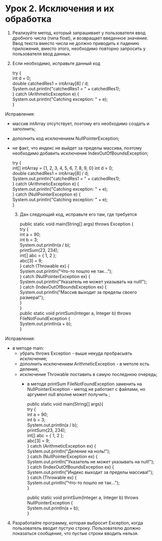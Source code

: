 # Урок 2. Исключения и их обработка  
1. Реализуйте метод, который запрашивает
у пользователя ввод дробного числа (типа float),
и возвращает введенное значение.  
Ввод текста вместо числа не должно приводить
к падению приложения, вместо этого,
необходимо повторно запросить у пользователя
ввод данных.  

2. Если необходимо, исправьте данный код  

   try {  
     int d = 0;  
     double catchedRes1 = intArray[8] / d;  
     System.out.println("catchedRes1 = " + catchedRes1);  
   } catch (ArithmeticException e) {  
     System.out.println("Catching exception: " + e);  
   }  

Исправления:  
- массив intArray отсутствует, поэтому его необходимо создать и заполнить;  
- дополнить код исключением NullPointerException;  
- не факт, что индекс не выйдет за пределы массива,
  поэтому необходимо добавить исключение IndexOutOfBoundsException;

  try {  
      int[] intArray = {1, 2, 3, 4, 5, 6, 7, 8, 9, 0}
      int d = 0;  
      double catchedRes1 = intArray[8] / d;  
      System.out.println("catchedRes1 = " + catchedRes1);  
  } catch (ArithmeticException e) {  
      System.out.println("Catching exception: " + e);  
  } catch (NullPointerException e) {  
      System.out.println("Catching exception: " + e);  
  }


  3. Дан следующий код, исправьте его там, где требуется  
  
     public static void main(String[] args) throws Exception {  
        try {  
            int a = 90;  
            int b = 3;  
            System.out.println(a / b);  
            printSum(23, 234);  
            int[] abc = { 1, 2 };  
            abc[3] = 9;  
        } catch (Throwable ex) {  
            System.out.println("Что-то пошло не так...");  
        } catch (NullPointerException ex) {  
            System.out.println("Указатель не может указывать на null!");  
        } catch (IndexOutOfBoundsException ex) {  
            System.out.println("Массив выходит за пределы своего размера!");  
        }  
     }  
     public static void printSum(Integer a, Integer b) throws FileNotFoundException {  
        System.out.println(a + b);  
     }  


Исправления:  
- в методе main:  
  - убрать throws Exception - выше некуда пробрасывть исключение;  
  - дополнить исключением ArithmeticException - в метоле есть деление;
  - исключение Throwable поставить в самую последнюю очередь;
    - в методе printSum FileNotFoundException заменить на NullPointerException - метод
      не работает с файлами, но аргумент null вполне может получить ;  
  
      public static void main(String[] args){  
          try {  
              int a = 90;  
              int b = 3;  
              System.out.println(a / b);  
              printSum(23, 234);  
              int[] abc = { 1, 2 };  
              abc[3] = 9;  
          } catch (ArithmeticException ex) {  
              System.out.println("Деление на ноль!");  
          } catch (NullPointerException ex) {  
              System.out.println("Указатель не может указывать на null!");  
          } catch (IndexOutOfBoundsException ex) {  
              System.out.println("Индекс выходит за пределы массива!");  
          } catch (Throwable ex) {  
              System.out.println("Что-то пошло не так...");  
          }  
    
      public static void printSum(Integer a, Integer b) throws NullPointerException {  
          System.out.println(a + b);  
      }

4. Разработайте программу, которая выбросит 
Exception, когда пользователь вводит пустую строку.
Пользователю должно показаться сообщение,
что пустые строки вводить нельзя.